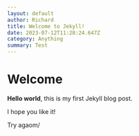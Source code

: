 ```yaml
---
layout: default
author: Richard
title: Welcome to Jekyll!
date: 2023-07-12T11:28:24.647Z
category: Anything
summary: Test
---
```

# Welcome

**Hello world**, this is my first Jekyll blog post.

I hope you like it!

T﻿ry agaom/